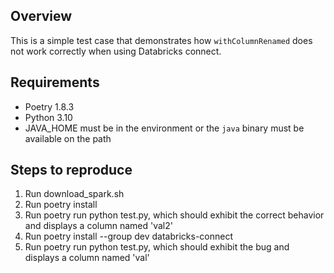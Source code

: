 
## Overview

This is a simple test case that demonstrates how `withColumnRenamed` does not work correctly when using Databricks connect.

## Requirements

* Poetry 1.8.3
* Python 3.10
* JAVA_HOME must be in the environment or the `java` binary must be available on the path

## Steps to reproduce

1. Run download_spark.sh
2. Run poetry install
3. Run poetry run python test.py, which should exhibit the correct behavior and displays a column named 'val2'
4. Run poetry install --group dev databricks-connect
5. Run poetry run python test.py, which should exhibit the bug and displays a column named 'val'

